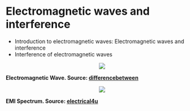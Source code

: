 # Electromagnetic waves and interference


- Introduction to electromagnetic waves: Electromagnetic waves and interference
- Interference of electromagnetic waves

<p align="center"><img style="max-height:300px;" src="https://user-images.githubusercontent.com/45159366/127785050-a98f0812-d723-49b9-9796-ac05bb64804a.png"></p>

**Electromagnetic Wave. Source: [differencebetween](https://www.differencebetween.com/difference-between-wave-and-particle-nature-of-light/)**

<p align="center"><img style="max-height:300px;" src="https://user-images.githubusercontent.com/45159366/127785051-1a86c310-0e09-4f8b-be8e-99770dd0301e.png"></p>

**EMI Spectrum. Source: [electrical4u](https://www.electrical4u.com/electromagnetic-interference/)**